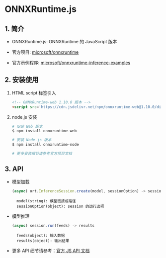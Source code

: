 # ONNXRuntime.js
## 1. 简介
* ONNXRuntime.js: ONNXRuntime 的 JavaScript 版本

* 官方项目: [microsoft/onnxruntime](https://github.com/microsoft/onnxruntime/tree/master/js)

* 官方示例程序: [microsoft/onnxruntime-inference-examples](https://github.com/microsoft/onnxruntime-inference-examples/tree/main/js/)

## 2. 安装使用
1. HTML script 标签引入

    ```html
    <!-- ONNXRuntime-web 1.10.0 版本 -->
    <script src='https://cdn.jsdelivr.net/npm/onnxruntime-web@1.10.0/dist/ort.min.js'></script>
    ```

2. node.js 安装

    ```bash
    # 安装 Web 版本
    $ npm install onnxruntime-web

    # 安装 Node.js 版本
    $ npm install onnxruntime-node

    # 更多安装细节请参考官方项目文档
    ```

## 3. API
* 模型加载

    ```js
    (async) ort.InferenceSession.create(model, sessionOption) -> session
    ```

        model(string): 模型链接或路径
        sessionOption(object): session 的运行选项

* 模型推理
    ```js
    (async) session.run(feeds) -> results
    ```

        feeds(object): 输入数据
        results(object): 输出结果

* 更多 API 细节请参考：[官方 JS API 文档](https://onnxruntime.ai/docs/api/js/)
